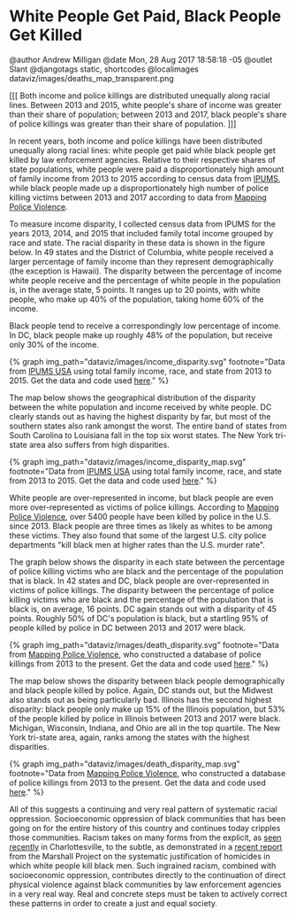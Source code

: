 White People Get Paid, Black People Get Killed
==============================================

@author Andrew Milligan
@date Mon, 28 Aug 2017 18:58:18 -05
@outlet Slant
@djangotags static, shortcodes
@localimages dataviz/images/deaths_map_transparent.png

[[[ Both income and police killings are distributed unequally along racial
lines. Between 2013 and 2015, white people's share of income was greater than
their share of population; between 2013 and 2017, black people's share of
police killings was greater than their share of population. ]]]


In recent years, both income and police killings have been distributed
unequally along racial lines: white people get paid while black people get
killed by law enforcement agencies. Relative to their respective shares of
state populations, white people were paid a disproportionately high amount of
family income from 2013 to 2015 according to census data from [IPUMS][ipums],
while black people made up a disproportionately high number of police killing
victims between 2013 and 2017 according to data from [Mapping Police
Violence][mpv].

To measure income disparity, I collected census data from IPUMS for the years
2013, 2014, and 2015 that included family total income grouped by race and
state. The racial disparity in these data is shown in the figure below. In 49
states and the District of Columbia, white people received a larger percentage
of family income than they represent demographically (the exception is Hawaii).
The disparity between the percentage of income white people receive and the
percentage of white people in the population is, in the average state, 5
points. It ranges up to 20 points, with white people, who make up 40% of the
population, taking home 60% of the income.

Black people tend to receive a correspondingly low percentage of income. In DC,
black people make up roughly 48% of the population, but receive only 30% of the
income.


{% graph img_path="dataviz/images/income_disparity.svg" footnote="Data from [IPUMS USA](https://usa.ipums.org/usa/) using total family income, race, and state from 2013 to 2015. Get the data and code used [here](https:://github.com/slantedlabs/whites_paid_blacks_killed)." %}


The map below shows the geographical distribution of the disparity between the
white population and income received by white people. DC clearly stands out as
having the highest disparity by far, but most of the southern states also rank
amongst the worst. The entire band of states from South Carolina to Louisiana
fall in the top six worst states. The New York tri-state area also suffers from
high disparities.


{% graph img_path="dataviz/images/income_disparity_map.svg" footnote="Data from [IPUMS USA](https://usa.ipums.org/usa/) using total family income, race, and state from 2013 to 2015. Get the data and code used [here](https:://github.com/slantedlabs/whites_paid_blacks_killed)." %}


White people are over-represented in income, but black people are even more
over-represented as victims of police killings. According to [Mapping Police
Violence][mpv], over 5400 people have been killed by police in the U.S. since
2013. Black people are three times as likely as whites to be among these
victims. They also found that some of the largest U.S. city police departments
"kill black men at higher rates than the U.S. murder rate".

The graph below shows the disparity in each state between the percentage of
police killing victims who are black and the percentage of the population that
is black. In 42 states and DC, black people are over-represented in victims of
police killings. The disparity between the percentage of police killing victims
who are black and the percentage of the population that is black is, on
average, 16 points. DC again stands out with a disparity of 45 points. Roughly
50% of DC's population is black, but a startling 95% of people killed by police
in DC between 2013 and 2017 were black.


{% graph img_path="dataviz/images/death_disparity.svg" footnote="Data from [Mapping Police Violence](https://mappingpoliceviolence.org/), who constructed a database of police killings from 2013 to the present. Get the data and code used [here](https://github.com/slantedlabs/whites_paid_blacks_killed)." %}


The map below shows the disparity between black people demographically and
black people killed by police. Again, DC stands out, but the Midwest also
stands out as being particularly bad. Illinois has the second highest
disparity: black people only make up 15% of the Illinois population, but 53% of
the people killed by police in Illinois between 2013 and 2017 were black.
Michigan, Wisconsin, Indiana, and Ohio are all in the top quartile. The New
York tri-state area, again, ranks among the states with the highest
disparities.


{% graph img_path="dataviz/images/death_disparity_map.svg" footnote="Data from [Mapping Police Violence](https://mappingpoliceviolence.org/), who constructed a database of police killings from 2013 to the present. Get the data and code used [here](https://github.com/slantedlabs/whites_paid_blacks_killed)." %}


All of this suggests a continuing and very real pattern of systematic racial
oppression. Socioeconomic oppression of black communities that has been going
on for the entire history of this country and continues today cripples those
communities. Racism takes on many forms from the explicit, as [seen
recently][charlottesville] in Charlottesville, to the subtle, as demonstrated
in a [recent report][marshallproj] from the Marshall Project on the systematic
justification of homicides in which white people kill black men. Such ingrained
racism, combined with socioeconomic oppression, contributes directly to the
continuation of direct physical violence against black communities by law
enforcement agencies in a very real way. Real and concrete steps must be taken
to actively correct these patterns in order to create a just and equal society.


[mpv]: https://mappingpoliceviolence.org/
[ipums]: https://usa.ipums.org/usa/
[charlottesville]: http://www.huffingtonpost.com/entry/american-racism-charlotte-provides-another-example_us_59a07322e4b0cb7715bfd532
[marshallproj]: https://www.themarshallproject.org/2017/08/14/killings-of-black-men-by-whites-are-far-more-likely-to-be-ruled-justifiable?ref=hp-2-111#.jtfbml1Qh

